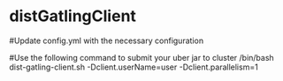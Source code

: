 # distGatlingClient

#Update config.yml with the necessary configuration

#Use the following command to submit your uber jar to cluster
/bin/bash dist-gatling-client.sh  -Dclient.userName=user -Dclient.parallelism=1